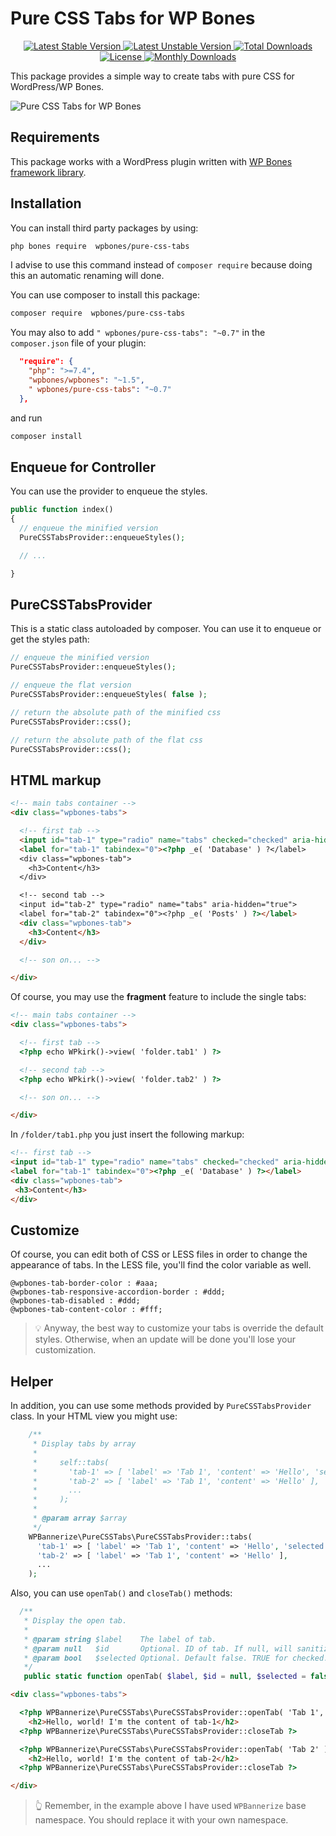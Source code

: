 # Pure CSS Tabs for WP Bones

<p align="center">

  <a href="https://packagist.org/packages/wpbones/pure-css-tabs">
  <img src="https://poser.pugx.org/wpbones/pure-css-tabs/v/stable?style=for-the-badge" alt="Latest Stable Version" />
  </a>

  <a href="https://packagist.org/packages/wpbones/pure-css-tabs">
   <img src="https://poser.pugx.org/wpbones/pure-css-tabs/v/unstable?style=for-the-badge" alt="Latest Unstable Version" />
  </a>

  <a href="https://packagist.org/packages/wpbones/pure-css-tabs">
   <img src="https://poser.pugx.org/wpbones/pure-css-tabs/downloads?style=for-the-badge" alt="Total Downloads" />
  </a>

  <a href="https://packagist.org/packages/wpbones/pure-css-tabs">
   <img src="https://poser.pugx.org/wpbones/pure-css-tabs/license?style=for-the-badge" alt="License" />
  </a>

  <a href="https://packagist.org/packages/wpbones/pure-css-tabs">
   <img src="https://poser.pugx.org/wpbones/pure-css-tabs/d/monthly?style=for-the-badge" alt="Monthly Downloads" />
  </a>

</p>

This package provides a simple way to create tabs with pure CSS for WordPress/WP Bones.

![Pure CSS Tabs for WP Bones](https://github.com/user-attachments/assets/e8143a4c-8694-420b-b281-c0fb0d080f5a)

 ## Requirements

This package works with a WordPress plugin written with [WP Bones framework library](https://github.com/wpbones/WPBones).

## Installation

You can install third party packages by using:

```sh copy
php bones require  wpbones/pure-css-tabs
```

I advise to use this command instead of `composer require` because doing this an automatic renaming will done.

You can use composer to install this package:

```sh copy
composer require  wpbones/pure-css-tabs
```

You may also to add `" wpbones/pure-css-tabs": "~0.7"` in the `composer.json` file of your plugin:

```json copy filename="composer.json" {4}
  "require": {
    "php": ">=7.4",
    "wpbones/wpbones": "~1.5",
    " wpbones/pure-css-tabs": "~0.7"
  },
```

and run

```sh copy
composer install
```

## Enqueue for Controller

You can use the provider to enqueue the styles.

```php copy
public function index()
{
  // enqueue the minified version
  PureCSSTabsProvider::enqueueStyles();

  // ...

}
```

## PureCSSTabsProvider

This is a static class autoloaded by composer. You can use it to enqueue or get the styles path:

```php copy
// enqueue the minified version
PureCSSTabsProvider::enqueueStyles();

// enqueue the flat version
PureCSSTabsProvider::enqueueStyles( false );

// return the absolute path of the minified css
PureCSSTabsProvider::css();

// return the absolute path of the flat css
PureCSSTabsProvider::css();
```

## HTML markup

```html copy
<!-- main tabs container -->
<div class="wpbones-tabs">

  <!-- first tab -->
  <input id="tab-1" type="radio" name="tabs" checked="checked" aria-hidden="true">
  <label for="tab-1" tabindex="0"><?php _e( 'Database' ) ?</label>
  <div class="wpbones-tab">
    <h3>Content</h3>
  </div>

  <!-- second tab -->
  <input id="tab-2" type="radio" name="tabs" aria-hidden="true">
  <label for="tab-2" tabindex="0"><?php _e( 'Posts' ) ?></label>
  <div class="wpbones-tab">
    <h3>Content</h3>
  </div>

  <!-- son on... -->

</div>
```

Of course, you may use the **fragment** feature to include the single tabs:

```html copy
<!-- main tabs container -->
<div class="wpbones-tabs">

  <!-- first tab -->
  <?php echo WPkirk()->view( 'folder.tab1' ) ?>

  <!-- second tab -->
  <?php echo WPkirk()->view( 'folder.tab2' ) ?>

  <!-- son on... -->

</div>
```
 In `/folder/tab1.php` you just insert the following markup:

 ```html copy
<!-- first tab -->
<input id="tab-1" type="radio" name="tabs" checked="checked" aria-hidden="true">
<label for="tab-1" tabindex="0"><?php _e( 'Database' ) ?></label>
<div class="wpbones-tab">
  <h3>Content</h3>
</div>
```

## Customize

Of course, you can edit both of CSS or LESS files in order to change the appearance of tabs.
In the LESS file, you'll find the color variable as well.

```less copy
@wpbones-tab-border-color : #aaa;
@wpbones-tab-responsive-accordion-border : #ddd;
@wpbones-tab-disabled : #ddd;
@wpbones-tab-content-color : #fff;
```

> 💡 Anyway, the best way to customize your tabs is override the default styles. Otherwise, when an update will be done you'll lose your customization.

## Helper

In addition, you can use some methods provided by `PureCSSTabsProvider` class.
In your HTML view you might use:

```php copy
    /**
     * Display tabs by array
     *
     *     self::tabs(
     *       'tab-1' => [ 'label' => 'Tab 1', 'content' => 'Hello', 'selected' => true ],
     *       'tab-2' => [ 'label' => 'Tab 1', 'content' => 'Hello' ],
     *       ...
     *     );
     *
     * @param array $array
     */
    WPBannerize\PureCSSTabs\PureCSSTabsProvider::tabs(
      'tab-1' => [ 'label' => 'Tab 1', 'content' => 'Hello', 'selected' => true ],
      'tab-2' => [ 'label' => 'Tab 1', 'content' => 'Hello' ],
      ...
    );
```

Also, you can use `openTab()` and `closeTab()` methods:

```php copy
  /**
   * Display the open tab.
   *
   * @param string $label    The label of tab.
   * @param null   $id       Optional. ID of tab. If null, will sanitize_title() the label.
   * @param bool   $selected Optional. Default false. TRUE for checked.
   */
   public static function openTab( $label, $id = null, $selected = false ) {}
```

```html copy
<div class="wpbones-tabs">

  <?php WPBannerize\PureCSSTabs\PureCSSTabsProvider::openTab( 'Tab 1', null, true ) ?>
    <h2>Hello, world! I'm the content of tab-1</h2>
  <?php WPBannerize\PureCSSTabs\PureCSSTabsProvider::closeTab ?>

  <?php WPBannerize\PureCSSTabs\PureCSSTabsProvider::openTab( 'Tab 2' ) ?>
    <h2>Hello, world! I'm the content of tab-2</h2>
  <?php WPBannerize\PureCSSTabs\PureCSSTabsProvider::closeTab ?>

</div>
```

> 👆 Remember, in the example above I have used `WPBannerize` base namespace. You should replace it with your own namespace.